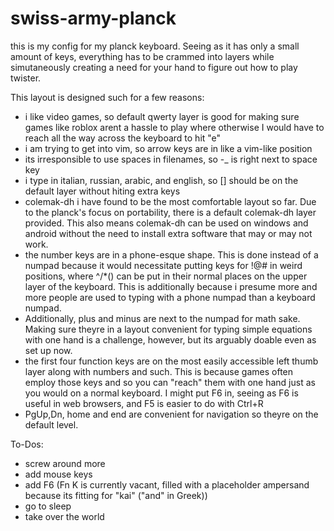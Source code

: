 # swiss-army-planck
this is my config for my planck keyboard. Seeing as it has only a small amount of keys, everything has to be crammed into layers while simutaneously creating a need for your hand to figure out how to play twister. 

This layout is designed such for a few reasons:
- i like video games, so default qwerty layer is good for making sure games like roblox arent a hassle to play where otherwise I would have to reach all the way across the keyboard to hit "e"
- i am trying to get into vim, so arrow keys are in like a vim-like position
- its irresponsible to use spaces in filenames, so -_ is right next to space key
- i type in italian, russian, arabic, and english, so \[] should be on the default layer without hiting extra keys
- colemak-dh i have found to be the most comfortable layout so far. Due to the planck's focus on portability, there is a default colemak-dh layer provided. This also means colemak-dh can be used on windows and android without the need to install extra software that may or may not work.
- the number keys are in a phone-esque shape. This is done instead of a numpad because it would necessitate putting keys for !@# in weird positions, where ^/*() can be put in their normal places on the upper layer of the keyboard. This is additionally because i presume more and more people are used to typing with a phone numpad than a keyboard numpad.
- Additionally, plus and minus are next to the numpad for math sake. Making sure theyre in a layout convenient for typing simple equations with one hand is a challenge, however, but its arguably doable even as set up now.
- the first four function keys are on the most easily accessible left thumb layer along with numbers and such. This is because games often employ those keys and so you can "reach" them with one hand just as you would on a normal keyboard. I might put F6 in, seeing as F6 is useful in web browsers, and F5 is easier to do with Ctrl+R
- PgUp,Dn, home and end are convenient for navigation so theyre on the default level.

To-Dos:
- screw around more
- add mouse keys
- add F6 (Fn K is currently vacant, filled with a placeholder ampersand because its fitting for "kai" ("and" in Greek))
- go to sleep
- take over the world 

